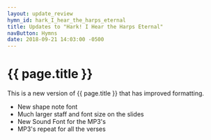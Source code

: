 ```yaml
---
layout: update_review
hymn_id: hark_I_hear_the_harps_eternal
title: Updates to "Hark! I Hear the Harps Eternal"
navButton: Hymns
date: 2018-09-21 14:03:00 -0500
---
```

# {{ page.title }}
This is a new version of {{ page.title }} that has improved formatting.

- New shape note font
- Much larger staff and font size on the slides
- New Sound Font for the MP3's
- MP3's repeat for all the verses
